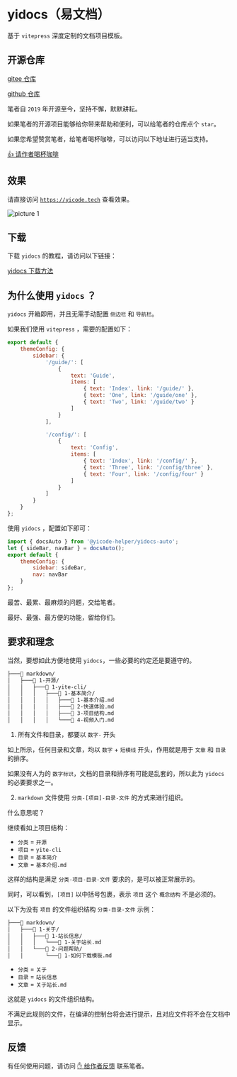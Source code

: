 # yidocs（易文档）

基于 `vitepress` 深度定制的文档项目模板。

## 开源仓库

[gitee 仓库](https://gitee.com/chenbimo/yicode)

[github 仓库](https://github.com/chenbimo/yicode)

笔者自 `2019` 年开源至今，坚持不懈，默默耕耘。

如果笔者的开源项目能够给你带来帮助和便利，可以给笔者的仓库点个 `star`。

如果您希望赞赏笔者，给笔者喝杯咖啡，可以访问以下地址进行适当支持。

[👍 请作者喝杯咖啡](https://yicode.tech/4-关于/1-站长信息/1-关于站长.html)

## 效果

请直接访问 [`https://yicode.tech`](https://yicode.tech) 查看效果。

![picture 1](https://static.yicode.tech/images/202306/20230605224024.png)

## 下载

下载 `yidocs` 的教程，请访问以下链接：

[yidocs 下载方法](https://yicode.tech/4-关于/2-问题帮助/1-如何下载模板.html)

## 为什么使用 `yidocs` ？

`yidocs` 开箱即用，并且无需手动配置 `侧边栏` 和 `导航栏`。

如果我们使用 `vitepress` ，需要的配置如下：

```javascript
export default {
    themeConfig: {
        sidebar: {
            '/guide/': [
                {
                    text: 'Guide',
                    items: [
                        { text: 'Index', link: '/guide/' },
                        { text: 'One', link: '/guide/one' },
                        { text: 'Two', link: '/guide/two' }
                    ]
                }
            ],

            '/config/': [
                {
                    text: 'Config',
                    items: [
                        { text: 'Index', link: '/config/' },
                        { text: 'Three', link: '/config/three' },
                        { text: 'Four', link: '/config/four' }
                    ]
                }
            ]
        }
    }
};
```

使用 `yidocs` ，配置如下即可：

```javascript
import { docsAuto } from '@yicode-helper/yidocs-auto';
let { sideBar, navBar } = docsAuto();
export default {
    themeConfig: {
        sidebar: sideBar,
        nav: navBar
    }
};
```

最苦、最累、最麻烦的问题，交给笔者。

最好、最强、最方便的功能，留给你们。

## 要求和理念

当然，要想如此方便地使用 `yidocs`，一些必要的约定还是要遵守的。

```bash
├───📁 markdown/
│   ├───📁 1-开源/
│   │   ├───📁 1-yite-cli/
│   │   │   ├───📁 1-基本简介/
│   │   │   │   ├───📄 1-基本介绍.md
│   │   │   │   ├───📄 2-快速体验.md
│   │   │   │   ├───📄 3-项目结构.md
│   │   │   │   └───📄 4-视频入门.md
```

1. 所有文件和目录，都要以 `数字-` 开头

如上所示，任何目录和文章，均以 `数字` + `短横线` 开头，作用就是用于 `文章` 和 `目录` 的排序。

如果没有人为的 `数字标识`，文档的目录和排序有可能是乱套的，所以此为 `yidocs` 的必要要求之一。

2. `markdown` 文件使用 `分类-[项目]-目录-文件` 的方式来进行组织。

什么意思呢？

继续看如上项目结构：

-   `分类` = `开源`
-   `项目` = `yite-cli`
-   `目录` = `基本简介`
-   `文章` = `基本介绍.md`

这样的结构是满足 `分类-项目-目录-文件` 要求的，是可以被正常展示的。

同时，可以看到，`[项目]` 以中括号包裹，表示 `项目` 这个 `概念结构` 不是必须的。

以下为没有 `项目` 的文件组织结构 `分类-目录-文件` 示例：

```bash
├───📁 markdown/
│   ├───📁 1-关于/
│   │   ├───📁 1-站长信息/
│   │   │   └───📄 1-关于站长.md
│   │   └───📁 2-问题帮助/
│   │       └───📄 1-如何下载模板.md
```

-   `分类` = `关于`
-   `目录` = `站长信息`
-   `文章` = `关于站长.md`

这就是 `yidocs` 的文件组织结构。

不满足此规则的文件，在编译的控制台将会进行提示，且对应文件将不会在文档中显示。

## 反馈

有任何使用问题，请访问 [✋ 给作者反馈](https://yicode.tech/4-关于/1-站长信息/1-关于站长.html) 联系笔者。

